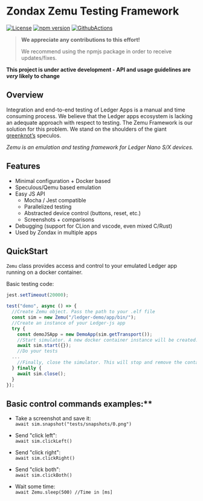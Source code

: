 # Zondax Zemu Testing Framework

[![License](https://img.shields.io/badge/License-Apache%202.0-blue.svg)](https://opensource.org/licenses/Apache-2.0)
[![npm version](https://badge.fury.io/js/%40zondax%2Fzemu.svg)](https://badge.fury.io/js/%40zondax%2Fzemu)
[![GithubActions](https://github.com/Zondax/zemu/actions/workflows/main.yml/badge.svg)](https://github.com/Zondax/zemu/blob/main/.github/workflows/main.yml)

> **We appreciate any contributions to this effort!**
>
> We recommend using the npmjs package in order to receive updates/fixes.

**This project is under active development - API and usage guidelines are _very_ likely to change**

## Overview

Integration and end-to-end testing of Ledger Apps is a manual and time consuming process. We believe that the Ledger
apps ecosystem is lacking an adequate approach with respect to testing. The Zemu Framework is our solution for this
problem. We stand on the shoulders of the giant [greenknot’s](https://github.com/greenknot) speculos.

_Zemu is an emulation and testing framework for Ledger Nano S/X devices._

## Features

- Minimal configuration + Docker based
- Speculous/Qemu based emulation
- Easy JS API
  - Mocha / Jest compatible
  - Parallelized testing
  - Abstracted device control (buttons, reset, etc.)
  - Screenshots + comparisons
- Debugging (support for CLion and vscode, even mixed C/Rust)
- Used by Zondax in multiple apps

## QuickStart

`Zemu` class provides access and control to your emulated Ledger app running on a docker container.

Basic testing code:

```javascript
jest.setTimeout(20000);

test("demo", async () => {
  //Create Zemu object. Pass the path to your .elf file
  const sim = new Zemu("/ledger-demo/app/bin/");
  //Create an instance of your Ledger-js app
  try {
    const demoJSApp = new DemoApp(sim.getTransport());
    //Start simulator. A new docker container instance will be created.
    await sim.start({});
    //Do your tests
  ...
    //Finally, close the simulator. This will stop and remove the container.
  } finally {
    await sim.close();
  }
});
```

## Basic control commands examples:\*\*

- Take a screenshot and save it: \
  `await sim.snapshot("tests/snapshots/0.png")`

- Send "click left": \
  `await sim.clickLeft()`

- Send "click right": \
  `await sim.clickRight()`

- Send "click both": \
  `await sim.clickBoth()`

- Wait some time: \
  `await Zemu.sleep(500) //Time in [ms]`
